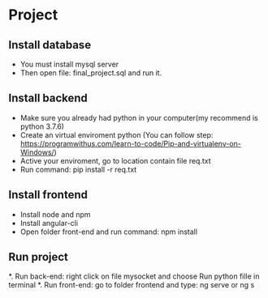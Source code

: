 # Project

## Install database 
- You must install mysql server 
- Then open file: final_project.sql and run it.

## Install backend 
- Make sure you already had python in your computer(my recommend is python 3.7.6)
- Create an virtual enviroment python (You can follow step: https://programwithus.com/learn-to-code/Pip-and-virtualenv-on-Windows/)
- Active your enviroment, go to location contain file req.txt
- Run command: pip install -r req.txt 

## Install frontend 
- Install node and npm
- Install angular-cli
- Open folder front-end and run command: npm install

## Run project
*. Run back-end: right click on file mysocket and choose Run python fille in terminal
*. Run front-end: go to folder frontend and type: ng serve or ng s
